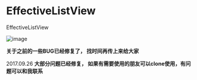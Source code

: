 # EffectiveListView
EffectiveListView

![image](https://github.com/Zhuangdum/EffectiveListView/blob/master/Introduction/ScrollView.gif)



**关于之前的一些BUG已经修复了， 找时间再传上来给大家**

2017.09.26 **大部分问题已经修复， 如果有需要使用的朋友可以clone使用，有问题可以和我联系**
